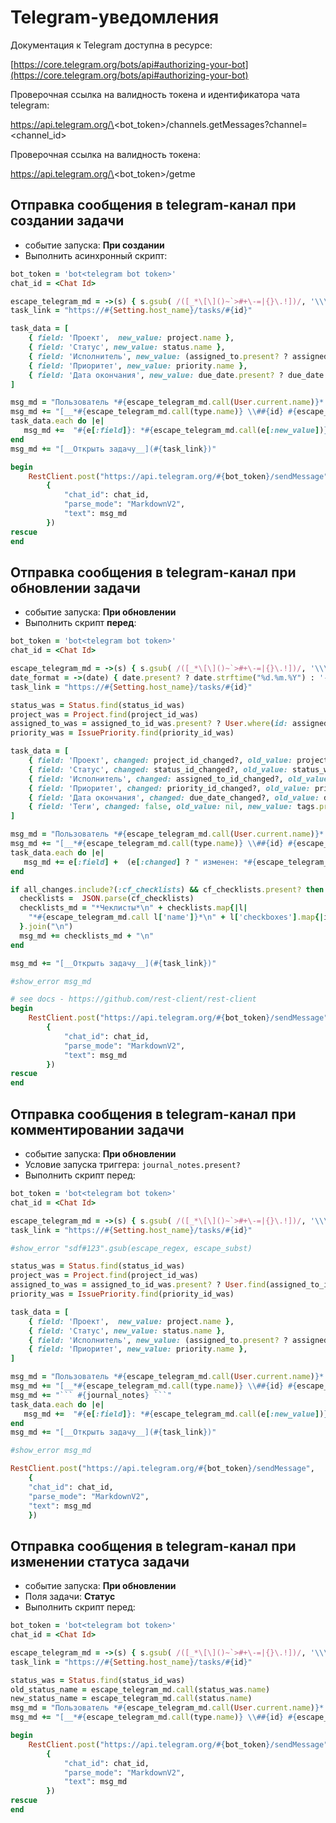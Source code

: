 # Telegram-уведомления

Документация к Telegram доступна в ресурсе:

[https://core.telegram.org/bots/api#authorizing-your-bot](https://core.telegram.org/bots/api#authorizing-your-bot)

Проверочная ссылка на валидность токена и идентификатора чата telegram:

https://api.telegram.org/\<bot\_token>/channels.getMessages?channel=\<channel\_id>

Проверочная ссылка на валидность токена:

https://api.telegram.org/\<bot\_token>/getme

## Отправка сообщения в telegram-канал при создании задачи

* событие запуска: **При создании**
* Выполнить асинхронный скрипт:

```ruby
bot_token = 'bot<telegram bot token>'
chat_id = <Chat Id>

escape_telegram_md = ->(s) { s.gsub( /([_*\[\]()~`>#+\-=|{}\.!])/, '\\\\\1') } 
task_link = "https://#{Setting.host_name}/tasks/#{id}" 

task_data = [
	{ field: 'Проект',  new_value: project.name },
	{ field: 'Статус', new_value: status.name },
	{ field: 'Исполнитель', new_value: (assigned_to.present? ? assigned_to.name : '-') },
	{ field: 'Приоритет', new_value: priority.name },
	{ field: 'Дата окончания', new_value: due_date.present? ? due_date.strftime("%d.%m.%Y") : '-' },	
]

msg_md = "Пользователь *#{escape_telegram_md.call(User.current.name)}* создал задачу:\n"
msg_md += "[__*#{escape_telegram_md.call(type.name)} \\##{id} #{escape_telegram_md.call(subject)}*__](#{task_link})\n"
task_data.each do |e|
   msg_md +=  "#{e[:field]}: *#{escape_telegram_md.call(e[:new_value])}*\n"
end
msg_md += "[__Открыть задачу__](#{task_link})"

begin  
    RestClient.post("https://api.telegram.org/#{bot_token}/sendMessage", 
		{
			"chat_id": chat_id,
			"parse_mode": "MarkdownV2",
			"text": msg_md
		})   
rescue    
end 


```

## Отправка сообщения в telegram-канал при обновлении задачи

* событие запуска: **При обновлении**
* Выполнить скрипт **перед**:

```ruby
bot_token = 'bot<telegram bot token>'
chat_id = <Chat Id>

escape_telegram_md = ->(s) { s.gsub( /([_*\[\]()~`>#+\-=|{}\.!])/, '\\\\\1') } 
date_format = ->(date) { date.present? ? date.strftime("%d.%m.%Y") : '-' }
task_link = "https://#{Setting.host_name}/tasks/#{id}" 

status_was = Status.find(status_id_was)
project_was = Project.find(project_id_was)  
assigned_to_was = assigned_to_id_was.present? ? User.where(id: assigned_to_id_was).take || PlaceholderUser.where(id: assigned_to_id_was).take : nil
priority_was = IssuePriority.find(priority_id_was) 

task_data = [
	{ field: 'Проект', changed: project_id_changed?, old_value: project_was.name, new_value: project.name },
	{ field: 'Статус', changed: status_id_changed?, old_value: status_was.name, new_value: status.name },
	{ field: 'Исполнитель', changed: assigned_to_id_changed?, old_value: (assigned_to_was.present? ? assigned_to_was.name : '-'), new_value: (assigned_to.present? ? assigned_to.name : '-') },
	{ field: 'Приоритет', changed: priority_id_changed?, old_value: priority_was.name, new_value: priority.name },
	{ field: 'Дата окончания', changed: due_date_changed?, old_value: date_format.call(due_date_was), new_value:date_format.call(due_date) },	
	{ field: 'Теги', changed: false, old_value: nil, new_value: tags.present? ? tags.map { |t| t.name }.join(', ') : '-' },
]

msg_md = "Пользователь *#{escape_telegram_md.call(User.current.name)}* обновил задачу:\n"
msg_md += "[__*#{escape_telegram_md.call(type.name)} \\##{id} #{escape_telegram_md.call(subject)}*__](#{task_link})\n"
task_data.each do |e|
   msg_md += e[:field] +  (e[:changed] ? " изменен: *#{escape_telegram_md.call(e[:old_value])}*  ➡️" : ":") + " *#{escape_telegram_md.call(e[:new_value])}*\n"
end

if all_changes.include?(:cf_checklists) && cf_checklists.present? then
  checklists =  JSON.parse(cf_checklists)
  checklists_md = "*Чеклисты*\n" + checklists.map{|l| 
    "*#{escape_telegram_md.call l['name']}*\n" + l['checkboxes'].map{|item| "#{item['check'] ? '✅' : '⬜️'} #{escape_telegram_md.call item['name_checkbox']}"}.join("\n") 
  }.join("\n")
  msg_md += checklists_md + "\n"
end

msg_md += "[__Открыть задачу__](#{task_link})"

#show_error msg_md

# see docs - https://github.com/rest-client/rest-client
begin  
    RestClient.post("https://api.telegram.org/#{bot_token}/sendMessage", 
		{
			"chat_id": chat_id,
			"parse_mode": "MarkdownV2",
			"text": msg_md
		})   
rescue    
end 

```

## Отправка сообщения в telegram-канал при комментировании  задачи

* событие запуска: **При обновлении**
* Условие запуска триггера: `journal_notes.present?`
* Выполнить скрипт перед:

````ruby
bot_token = 'bot<telegram bot token>'
chat_id = <Chat Id>

escape_telegram_md = ->(s) { s.gsub( /([_*\[\]()~`>#+\-=|{}\.!])/, '\\\\\1') } 
task_link = "https://#{Setting.host_name}/tasks/#{id}" 

#show_error "sdf#123".gsub(escape_regex, escape_subst)

status_was = Status.find(status_id_was)
project_was = Project.find(project_id_was)  
assigned_to_was = assigned_to_id_was.present? ? User.find(assigned_to_id_was) : nil 
priority_was = IssuePriority.find(priority_id_was) 

task_data = [
	{ field: 'Проект',  new_value: project.name },
	{ field: 'Статус', new_value: status.name },
	{ field: 'Исполнитель', new_value: (assigned_to.present? ? assigned_to.name : '-') },
	{ field: 'Приоритет', new_value: priority.name },
]

msg_md = "Пользователь *#{escape_telegram_md.call(User.current.name)}* прокомментировал задачу:\n"
msg_md += "[__*#{escape_telegram_md.call(type.name)} \\##{id} #{escape_telegram_md.call(subject)}*__](#{task_link})"
msg_md += "``` #{journal_notes} ```"
task_data.each do |e|
   msg_md +=  "#{e[:field]}: *#{escape_telegram_md.call(e[:new_value])}*\n"
end
msg_md += "[__Открыть задачу__](#{task_link})"

#show_error msg_md

RestClient.post("https://api.telegram.org/#{bot_token}/sendMessage", 
	{
    "chat_id": chat_id,
    "parse_mode": "MarkdownV2",
    "text": msg_md
	})

````

## Отправка сообщения в telegram-канал при изменении статуса задачи

* событие запуска: **При обновлении**
* Поля задачи: **Статус**
* Выполнить скрипт перед:

```ruby
bot_token = 'bot<telegram bot token>'
chat_id = <Chat Id>

escape_telegram_md = ->(s) { s.gsub( /([_*\[\]()~`>#+\-=|{}\.!])/, '\\\\\1') } 
task_link = "https://#{Setting.host_name}/tasks/#{id}" 

status_was = Status.find(status_id_was)
old_status_name = escape_telegram_md.call(status_was.name)
new_status_name = escape_telegram_md.call(status.name)
msg_md = "Пользователь *#{escape_telegram_md.call(User.current.name)}* изменил статус с *#{old_status_name}* на *#{new_status_name}*:\n"
msg_md += "[__*#{escape_telegram_md.call(type.name)} \\##{id} #{escape_telegram_md.call(subject)}*__](#{task_link})"

begin  
    RestClient.post("https://api.telegram.org/#{bot_token}/sendMessage", 
		{
			"chat_id": chat_id,
			"parse_mode": "MarkdownV2",
			"text": msg_md
		})   
rescue    
end 



```



